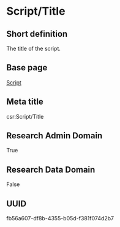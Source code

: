# Script/Title
## Short definition
The title of the script.
## Base page
[Script](../../Objects/Script.md)
## Meta title
csr:Script/Title
## Research Admin Domain
True
## Research Data Domain
False
## UUID
fb56a607-df8b-4355-b05d-f381f074d2b7
